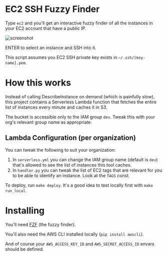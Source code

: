 # EC2 SSH Fuzzy Finder

Type `ec2` and you'll get an interactive fuzzy finder of all the instances in your EC2 account that have a public IP.

![screenshot](https://cdn.assaflavie.com/monosnap/1._binaris_bash_2017-07-10_15-47-01.png)

ENTER to select an instance and SSH into it.

This script assumes you EC2 SSH private key exists in `~/.ssh/[key-name].pem`.

# How this works

Instead of calling DescribeInstance on demand (which is painfully slow), this project contains a Serverless Lambda function that fetches the entire list of instances every minute and caches it in S3.

The bucket is accessible only to the IAM group `dev`. Tweak this with your org's relevant group name as appropriate.

## Lambda Configuration (per organization)

You can tweak the following to suit your organization:

1. In `serverless.yml` you can change the IAM group name (default is `dev`) that's allowed to see the list of instances this tool caches.
1. In `handler.py` you can tweak the list of EC2 tags that are relevant for you to be able to identify an instance. Look at the `TAGS` const.

To deploy, run `make deploy`. It's a good idea to test locally first with `make run_local`.

# Installing

You'll need [FZF](https://github.com/junegunn/fzf#installation) (the fuzzy finder).

You'll also need the AWS CLI installed locally (`pip install awscli`).

And of course your `AWS_ACCESS_KEY_ID` and `AWS_SECRET_ACCESS_ID` envars should be defined.



